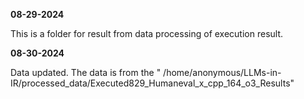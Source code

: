 ****08-29-2024****

This is a folder for result  from data processing of execution result.

****08-30-2024****

Data updated. The data is from the " /home/anonymous/LLMs-in-IR/processed_data/Executed829_Humaneval_x_cpp_164_o3_Results"